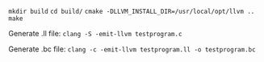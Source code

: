 `mkdir build`
`cd build/`
`cmake -DLLVM_INSTALL_DIR=/usr/local/opt/llvm ..`
`make`

Generate .ll file:
`clang -S -emit-llvm testprogram.c`

Generate .bc file:
`clang -c -emit-llvm testprogram.ll -o testprogram.bc`
